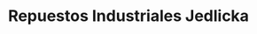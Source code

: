 ---
title: "Repuestos Industriales Jedlicka"
url: /puerto-rico/repuestos-industriales-jedlicka/
shop: Autoteile
---